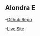 ## Alondra E

-[Github Repo](https://github.com/nooooooooobyebye/Final-Project5)

-[Live Site](https://nooooooooobyebye.github.io/Final-Project5/)
